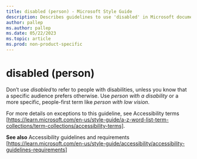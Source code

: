 ```yaml
---
title: disabled (person) - Microsoft Style Guide
description: Describes guidelines to use 'disabled' in Microsoft documents, including instances where this word is appropriate or allowed.
author: pallep
ms.author: pallep
ms.date: 05/22/2023
ms.topic: article
ms.prod: non-product-specific
---
```


# disabled (person)

Don’t use *disabled* to refer to people with disabilities, unless you know that a specific audience prefers otherwise. Use *person with a disability* or a more specific, people-first term like *person with low vision*. 
 
For more details on exceptions to this guideline, see Accessibility terms [https://learn.microsoft.com/en-us/style-guide/a-z-word-list-term-collections/term-collections/accessibility-terms].

**See also** Accessibility guidelines and requirements [https://learn.microsoft.com/en-us/style-guide/accessibility/accessibility-guidelines-requirements]
